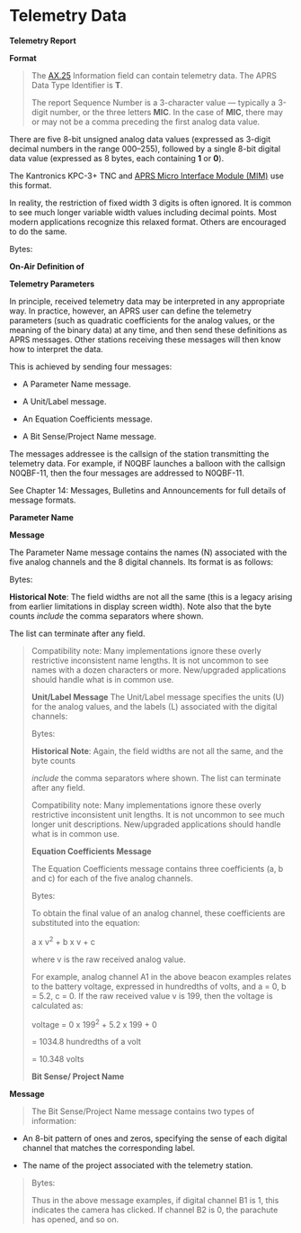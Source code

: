 # Telemetry Data

**Telemetry Report**

**Format**

> The [AX.25](https://www.tapr.org/pdf/AX25.2.2.pdf) Information field can contain telemetry data. The APRS Data
> Type Identifier is **T**.
>
> The report Sequence Number is a 3-character value — typically a 3-digit number, or the three letters **MIC**. In the case of **MIC**, there may or may not be a comma preceding the first analog data value.

There are five 8-bit unsigned analog data values (expressed as 3-digit decimal numbers in the range 000–255), followed by a single 8-bit digital data value (expressed as 8 bytes, each containing **1** or **0**).

The Kantronics KPC-3+ TNC and [APRS Micro Interface Module (MIM)](http://www.aprs.org/mic-lite.html) use this format.

In reality, the restriction of fixed width 3 digits is often ignored. It is common to see much longer variable width values including decimal points. Most modern applications recognize this relaxed format. Others are encouraged to do the same.

Bytes:

**On-Air Definition of**

**Telemetry Parameters**

In principle, received telemetry data may be interpreted in any appropriate way. In practice, however, an APRS user can define the telemetry parameters (such as quadratic coefficients for the analog values, or the meaning of the binary data) at any time, and then send these definitions as APRS messages. Other stations receiving these messages will then know how to interpret the data.

This is achieved by sending four messages:

- A Parameter Name message.

- A Unit/Label message.

- An Equation Coefficients message.

- A Bit Sense/Project Name message.

The messages addressee is the callsign of the station transmitting the telemetry data. For example, if N0QBF launches a balloon with the callsign N0QBF-11, then the four messages are addressed to N0QBF-11.

See Chapter 14: Messages, Bulletins and Announcements for full details of message formats.

**Parameter Name**

**Message**

The Parameter Name message contains the names (N) associated with the five analog channels and the 8 digital channels. Its format is as follows:

Bytes:

**Historical Note**: The field widths are not all the same (this is a legacy arising from earlier limitations in display screen width). Note also that the byte counts _include_ the comma separators where shown.

The list can terminate after any field.
>
> Compatibility note: Many implementations ignore these overly
> restrictive inconsistent name lengths. It is not uncommon to see names
> with a dozen characters or more. New/upgraded applications should
> handle what is in common use.
>
> **Unit/Label Message** The Unit/Label message specifies the units (U)
> for the analog values, and the labels (L) associated with the digital
> channels:
>
> Bytes:
>
> **Historical Note**: Again, the field widths are not all the same, and
> the byte counts
>
> _include_ the comma separators where shown. The list can terminate
> after any field.
>
> Compatibility note: Many implementations ignore these overly
> restrictive inconsistent unit lengths. It is not uncommon to see much
> longer unit descriptions. New/upgraded applications should handle what
> is in common use.
>
> **Equation Coefficients Message**
>
> The Equation Coefficients message contains three coefficients (a, b
> and c) for each of the five analog channels.
>
> Bytes:
>
> To obtain the final value of an analog channel, these coefficients are
> substituted into the equation:
>
> a x v<sup>2</sup> + b x v + c
>
> where v is the raw received analog value.
>
> For example, analog channel A1 in the above beacon examples relates to
> the battery voltage, expressed in hundredths of volts, and a = 0, b =
> 5.2, c = 0. If the raw received value v is 199, then the voltage is
> calculated as:
>
> voltage = 0 x 199<sup>2</sup> + 5.2 x 199 + 0
>
> = 1034.8 hundredths of a volt
>
> = 10.348 volts
>
> **Bit Sense/ Project Name**

**Message**

> The Bit Sense/Project Name message contains two types of information:

- An 8-bit pattern of ones and zeros, specifying the sense of each
  digital channel that matches the corresponding label.

- The name of the project associated with the telemetry station.

> Bytes:
>
> Thus in the above message examples, if digital channel B1 is 1, this
> indicates the camera has clicked. If channel B2 is 0, the parachute
> has opened, and so on.
